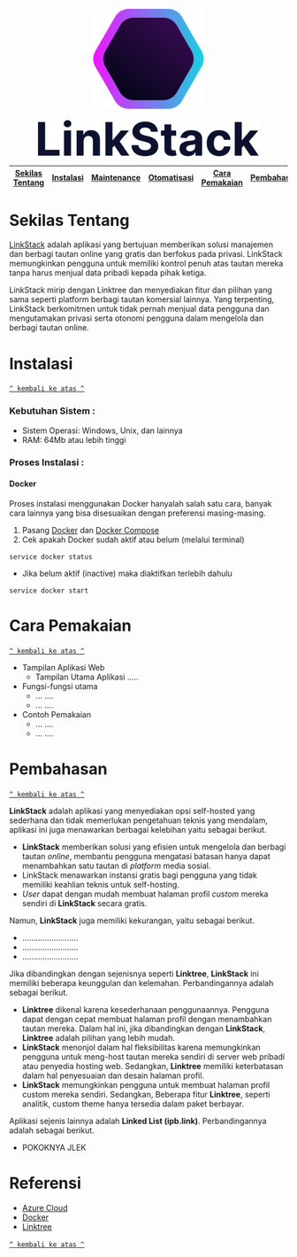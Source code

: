 <p align="center">
  <img width="200px" src="https://raw.githubusercontent.com/LinkStackOrg/branding/main/logo/svg/logo_animated.svg"><br>
  <br>
  <picture>
    <source media="(prefers-color-scheme: dark)" width="400px" srcset="https://raw.githubusercontent.com/LinkStackOrg/branding/main/logo/png/wordmark_light.png">
    <img width="400px" src="https://raw.githubusercontent.com/LinkStackOrg/branding/main/logo/png/wordmark_dark.png">
  </picture>
</p>

[Sekilas Tentang](#sekilas-tentang) | [Instalasi](#instalasi) | [Maintenance](#maintenance) | [Otomatisasi](#otomatisasi) | [Cara Pemakaian](#cara-pemakaian) | [Pembahasan](#pembahasan) | [Referensi](#referensi)
:---:|:---:|:---:|:---:|:---:|:---:|:---:

# Sekilas Tentang
[LinkStack](https://github.com/LinkStackOrg/LinkStack) adalah aplikasi yang bertujuan memberikan solusi manajemen dan berbagi tautan online yang gratis dan berfokus pada privasi. LinkStack memungkinkan pengguna untuk memiliki kontrol penuh atas tautan mereka tanpa harus menjual data pribadi kepada pihak ketiga.

LinkStack mirip dengan Linktree dan menyediakan fitur dan pilihan yang sama seperti platform berbagi tautan komersial lainnya. Yang terpenting, LinkStack berkomitmen untuk tidak pernah menjual data pengguna dan mengutamakan privasi serta otonomi pengguna dalam mengelola dan berbagi tautan online.

# Instalasi
[`^ kembali ke atas ^`](#)

### Kebutuhan Sistem :
- Sistem Operasi: Windows, Unix, dan lainnya
- RAM: 64Mb atau lebih tinggi

### Proses Instalasi :
#### Docker
Proses instalasi menggunakan Docker hanyalah salah satu cara, banyak cara lainnya yang bisa disesuaikan dengan preferensi masing-masing.

1. Pasang [Docker](https://www.docker.com/) dan [Docker Compose](https://docs.docker.com/compose/)
2. Cek apakah Docker sudah aktif atau belum (melalui terminal)
```
service docker status
```
- Jika belum aktif (inactive) maka diaktifkan terlebih dahulu
```
service docker start
```

# Cara Pemakaian
[`^ kembali ke atas ^`](#)
- Tampilan Aplikasi Web
    - Tampilan Utama Aplikasi
       .....
- Fungsi-fungsi utama
    - ...
       ....
    - ...
       ....
- Contoh Pemakaian
    - ...
        ....
    - ...
        ....

# Pembahasan
[`^ kembali ke atas ^`](#)

**LinkStack** adalah aplikasi yang menyediakan opsi self-hosted yang sederhana dan tidak memerlukan pengetahuan teknis yang mendalam, aplikasi ini juga menawarkan berbagai kelebihan yaitu sebagai berikut.
- **LinkStack** memberikan solusi yang efisien untuk mengelola dan berbagi tautan _online_, membantu pengguna mengatasi batasan hanya dapat menambahkan satu tautan di _platform_ media sosial.
- LinkStack menawarkan instansi gratis bagi pengguna yang tidak memiliki keahlian teknis untuk self-hosting.
- _User_ dapat dengan mudah membuat halaman profil _custom_ mereka sendiri di **LinkStack** secara gratis.

Namun, **LinkStack** juga memiliki kekurangan, yaitu sebagai berikut.
- .........................
- .........................
- .........................

Jika dibandingkan dengan sejenisnya seperti **Linktree**, **LinkStack** ini memiliki beberapa keunggulan dan kelemahan. Perbandingannya adalah sebagai berikut.
- **Linktree** dikenal karena kesederhanaan penggunaannya. Pengguna dapat dengan cepat membuat halaman profil dengan menambahkan tautan mereka. Dalam hal ini, jika dibandingkan dengan **LinkStack**, **Linktree** adalah pilihan yang lebih mudah.
- **LinkStack** menonjol dalam hal fleksibilitas karena memungkinkan pengguna untuk meng-host tautan mereka sendiri di server web pribadi atau penyedia hosting web. Sedangkan, **Linktree** memiliki keterbatasan dalam hal penyesuaian dan desain halaman profil.
- **LinkStack** memungkinkan pengguna untuk membuat halaman profil custom mereka sendiri. Sedangkan, Beberapa fitur **Linktree**, seperti analitik, custom theme hanya tersedia dalam paket berbayar.

Aplikasi sejenis lainnya adalah **Linked List (ipb.link)**.  Perbandingannya adalah sebagai berikut.
- POKOKNYA JLEK

# Referensi
- [Azure Cloud](https://azure.microsoft.com/id-id/)
- [Docker](https://www.docker.com/)
- [Linktree](https://linktr.ee/)

[`^ kembali ke atas ^`](#)
